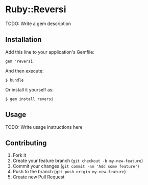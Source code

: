 # Ruby::Reversi

TODO: Write a gem description

## Installation

Add this line to your application's Gemfile:

    gem 'reversi'

And then execute:

    $ bundle

Or install it yourself as:

    $ gem install reversi

## Usage

TODO: Write usage instructions here

## Contributing

1. Fork it
2. Create your feature branch (`git checkout -b my-new-feature`)
3. Commit your changes (`git commit -am 'Add some feature'`)
4. Push to the branch (`git push origin my-new-feature`)
5. Create new Pull Request

